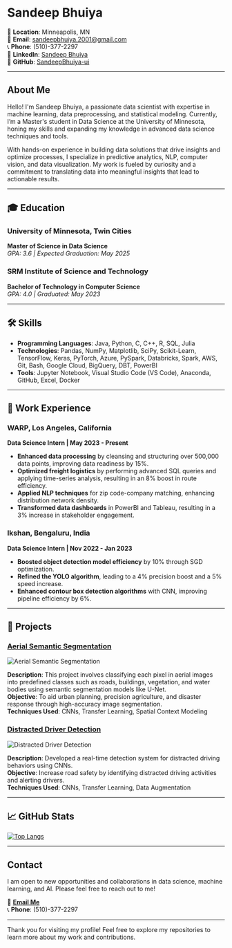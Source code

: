 # Sandeep Bhuiya

📍 **Location**: Minneapolis, MN  
📧 **Email**: [sandeepbhuiya.2001@gmail.com](mailto:sandeepbhuiya.2001@gmail.com)  
📞 **Phone**: (510)-377-2297  
🔗 **LinkedIn**: [Sandeep Bhuiya](https://www.linkedin.com/in/sandeep-bhuiya/)  
🔗 **GitHub**: [SandeepBhuiya-ui](https://github.com/SandeepBhuiya-ui)  

---

## About Me

Hello! I'm Sandeep Bhuiya, a passionate data scientist with expertise in machine learning, data preprocessing, and statistical modeling. Currently, I’m a Master's student in Data Science at the University of Minnesota, honing my skills and expanding my knowledge in advanced data science techniques and tools.

With hands-on experience in building data solutions that drive insights and optimize processes, I specialize in predictive analytics, NLP, computer vision, and data visualization. My work is fueled by curiosity and a commitment to translating data into meaningful insights that lead to actionable results.

---

## 🎓 Education

### University of Minnesota, Twin Cities  
**Master of Science in Data Science**  
*GPA: 3.6 | Expected Graduation: May 2025*  

### SRM Institute of Science and Technology  
**Bachelor of Technology in Computer Science**  
*GPA: 4.0 | Graduated: May 2023*  

---

## 🛠️ Skills

- **Programming Languages**: Java, Python, C, C++, R, SQL, Julia  
- **Technologies**: Pandas, NumPy, Matplotlib, SciPy, Scikit-Learn, TensorFlow, Keras, PyTorch, Azure, PySpark, Databricks, Spark, AWS, Git, Bash, Google Cloud, BigQuery, DBT, PowerBI  
- **Tools**: Jupyter Notebook, Visual Studio Code (VS Code), Anaconda, GitHub, Excel, Docker  

---

## 💼 Work Experience

### WARP, Los Angeles, California  
**Data Science Intern | May 2023 - Present**  
- **Enhanced data processing** by cleansing and structuring over 500,000 data points, improving data readiness by 15%.
- **Optimized freight logistics** by performing advanced SQL queries and applying time-series analysis, resulting in an 8% boost in route efficiency.
- **Applied NLP techniques** for zip code-company matching, enhancing distribution network density.
- **Transformed data dashboards** in PowerBI and Tableau, resulting in a 3% increase in stakeholder engagement.

### Ikshan, Bengaluru, India  
**Data Science Intern | Nov 2022 - Jan 2023**  
- **Boosted object detection model efficiency** by 10% through SGD optimization.
- **Refined the YOLO algorithm**, leading to a 4% precision boost and a 5% speed increase.
- **Enhanced contour box detection algorithms** with CNN, improving pipeline efficiency by 6%.

---

## 🚀 Projects

### [Aerial Semantic Segmentation](https://github.com/SandeepBhuiya-ui/Semantic-Segmentation-for-Aerial-Data)
![Aerial Semantic Segmentation](https://miro.medium.com/v2/resize:fit:1037/1*flwnS_2FbxQIzioIOke-wg.png)

**Description**: This project involves classifying each pixel in aerial images into predefined classes such as roads, buildings, vegetation, and water bodies using semantic segmentation models like U-Net.  
**Objective**: To aid urban planning, precision agriculture, and disaster response through high-accuracy image segmentation.  
**Techniques Used**: CNNs, Transfer Learning, Spatial Context Modeling  

### [Distracted Driver Detection](https://github.com/SandeepBhuiya-ui/Distracted-Driver-Detection)
![Distracted Driver Detection](https://pub.mdpi-res.com/sensors/sensors-21-07424/article_deploy/html/images/sensors-21-07424-g001.png?1636621189)

**Description**: Developed a real-time detection system for distracted driving behaviors using CNNs.  
**Objective**: Increase road safety by identifying distracted driving activities and alerting drivers.  
**Techniques Used**: CNNs, Transfer Learning, Data Augmentation  

---

## 📈 GitHub Stats

[![Top Langs](https://github-readme-stats.vercel.app/api/top-langs/?username=SandeepBhuiya-ui&layout=compact&theme=dark)](https://github.com/SandeepBhuiya-ui)

---

## Contact

I am open to new opportunities and collaborations in data science, machine learning, and AI. Please feel free to reach out to me!

📧 **[Email Me](mailto:sandeepbhuiya.2001@gmail.com)**  
📞 **Phone**: (510)-377-2297  

---

Thank you for visiting my profile! Feel free to explore my repositories to learn more about my work and contributions.
